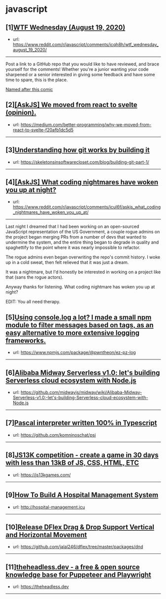 # javascript
## [1][WTF Wednesday (August 19, 2020)](https://www.reddit.com/r/javascript/comments/icqh8h/wtf_wednesday_august_19_2020/)
- url: https://www.reddit.com/r/javascript/comments/icqh8h/wtf_wednesday_august_19_2020/
---
Post a link to a GitHub repo that you would like to have reviewed, and brace yourself for the comments!
Whether you're a junior wanting your code sharpened or a senior interested in giving some feedback and have some time to spare, 
this is the place.

[Named after this comic](https://davidwalsh.name/demo/code-review.png)
## [2][[AskJS] We moved from react to svelte (opinion).](https://www.reddit.com/r/javascript/comments/id8oq9/askjs_we_moved_from_react_to_svelte_opinion/)
- url: https://medium.com/better-programming/why-we-moved-from-react-to-svelte-f20afb1dc5d5
---

## [3][Understanding how git works by building it](https://www.reddit.com/r/javascript/comments/id8khp/understanding_how_git_works_by_building_it/)
- url: https://skeletonsinsoftwarecloset.com/blog/building-git-part-1/
---

## [4][[AskJS] What coding nightmares have woken you up at night?](https://www.reddit.com/r/javascript/comments/icul6f/askjs_what_coding_nightmares_have_woken_you_up_at/)
- url: https://www.reddit.com/r/javascript/comments/icul6f/askjs_what_coding_nightmares_have_woken_you_up_at/
---
Last night I dreamed that I had been working on an open-sourced JavaScript representation of the US Government, a couple rogue admins on the project began merging PRs from a number of devs that wanted to undermine the system, and the entire thing began to degrade in quality and spaghettify to the point where it was nearly impossible to refactor.

The rogue admins even began overwriting the repo's commit history. I woke up in a cold sweat, then felt relieved that it was just a dream.

It was a nightmare, but I'd honestly be interested in working on a project like that (sans the rogue actors).

Anyway thanks for listening. What coding nightmare has woken you up at night?

EDIT: You all need therapy.
## [5][Using console.log a lot? I made a small npm module to filter messages based on tags, as an easy alternative to more extensive logging frameworks.](https://www.reddit.com/r/javascript/comments/id7izq/using_consolelog_a_lot_i_made_a_small_npm_module/)
- url: https://www.npmjs.com/package/@pwntheon/ez-pz-log
---

## [6][Alibaba Midway Serverless v1.0: let's building Serverless cloud ecosystem with Node.js](https://www.reddit.com/r/javascript/comments/id8se9/alibaba_midway_serverless_v10_lets_building/)
- url: https://github.com/midwayjs/midway/wiki/Alibaba-Midway-Serverless-v1.0:-let's-building-Serverless-cloud-ecosystem-with-Node.js
---

## [7][Pascal interpreter written 100% in Typescript](https://www.reddit.com/r/javascript/comments/icxkt7/pascal_interpreter_written_100_in_typescript/)
- url: https://github.com/komninoschat/psi
---

## [8][JS13K competition - create a game in 30 days with less than 13kB of JS, CSS, HTML, ETC](https://www.reddit.com/r/javascript/comments/ich4c1/js13k_competition_create_a_game_in_30_days_with/)
- url: https://js13kgames.com/
---

## [9][How To Build A Hospital Management System](https://www.reddit.com/r/javascript/comments/id6gei/how_to_build_a_hospital_management_system/)
- url: http://hospital-management.icu
---

## [10][Release DFlex Drag &amp; Drop Support Vertical and Horizontal Movement](https://www.reddit.com/r/javascript/comments/iczwnz/release_dflex_drag_drop_support_vertical_and/)
- url: https://github.com/jalal246/dflex/tree/master/packages/dnd
---

## [11][theheadless.dev - a free &amp; open source knowledge base for Puppeteer and Playwright](https://www.reddit.com/r/javascript/comments/icjfzf/theheadlessdev_a_free_open_source_knowledge_base/)
- url: https://theheadless.dev
---

